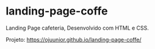 # landing-page-coffe
Landing Page cafeteria, Desenvolvido com HTML e CSS.

Projeto: https://ojuunior.github.io/landing-page-coffe/
